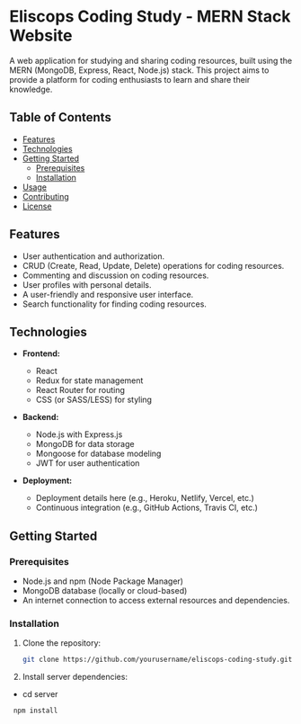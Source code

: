# Eliscops Coding Study - MERN Stack Website

A web application for studying and sharing coding resources, built using the MERN (MongoDB, Express, React, Node.js) stack. This project aims to provide a platform for coding enthusiasts to learn and share their knowledge.

## Table of Contents

- [Features](#features)
- [Technologies](#technologies)
- [Getting Started](#getting-started)
  - [Prerequisites](#prerequisites)
  - [Installation](#installation)
- [Usage](#usage)
- [Contributing](#contributing)
- [License](#license)

## Features

- User authentication and authorization.
- CRUD (Create, Read, Update, Delete) operations for coding resources.
- Commenting and discussion on coding resources.
- User profiles with personal details.
- A user-friendly and responsive user interface.
- Search functionality for finding coding resources.

## Technologies

- **Frontend:**
  - React
  - Redux for state management
  - React Router for routing
  - CSS (or SASS/LESS) for styling

- **Backend:**
  - Node.js with Express.js
  - MongoDB for data storage
  - Mongoose for database modeling
  - JWT for user authentication

- **Deployment:**
  - Deployment details here (e.g., Heroku, Netlify, Vercel, etc.)
  - Continuous integration (e.g., GitHub Actions, Travis CI, etc.)

## Getting Started

### Prerequisites

- Node.js and npm (Node Package Manager)
- MongoDB database (locally or cloud-based)
- An internet connection to access external resources and dependencies.

### Installation

1. Clone the repository:

   ```bash
   git clone https://github.com/yourusername/eliscops-coding-study.git
2. Install server dependencies:
 - cd server
 ``` bash 
  npm install


